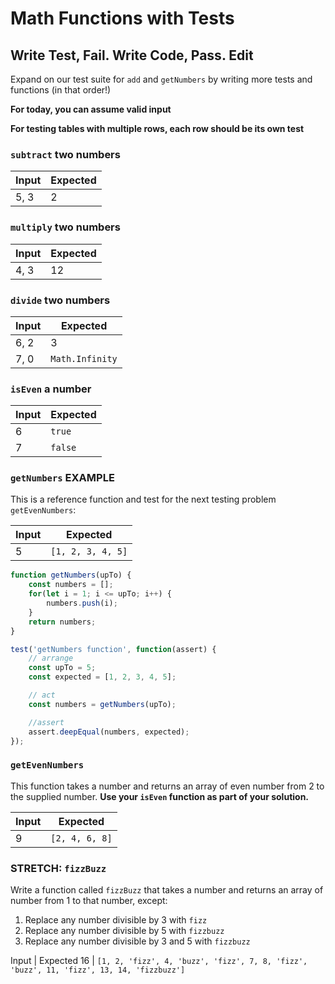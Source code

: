 # Math Functions with Tests

## Write Test, Fail. Write Code, Pass. Edit

Expand on our test suite for `add` and `getNumbers` by writing more tests and  functions (in that order!)

**For today, you can assume valid input**

**For testing tables with multiple rows, each row should be its own test**

### `subtract` two numbers

Input | Expected
---|---
5, 3 | 2

### `multiply` two numbers

Input | Expected
---|---
4, 3 | 12

### `divide` two numbers

Input | Expected
---|---
6, 2 | 3
7, 0 | `Math.Infinity`

### `isEven` a number

Input | Expected
---|---
6 | `true`
7 | `false`

### `getNumbers` **EXAMPLE**

This is a reference function and test for the next testing problem `getEvenNumbers`:

Input | Expected
---|---
5 | `[1, 2, 3, 4, 5]`

```js
function getNumbers(upTo) {
    const numbers = [];
    for(let i = 1; i <= upTo; i++) {
        numbers.push(i);
    }
    return numbers;
}

test('getNumbers function', function(assert) {
    // arrange
    const upTo = 5;
    const expected = [1, 2, 3, 4, 5];

    // act
    const numbers = getNumbers(upTo);

    //assert
    assert.deepEqual(numbers, expected);
});
```

### `getEvenNumbers`

This function takes a number and returns an array of even number from 2 to the supplied number. **Use your `isEven`
function as part of your solution.**

Input | Expected
---|---
9 | `[2, 4, 6, 8]`

### STRETCH: `fizzBuzz`

Write a function called `fizzBuzz` that takes a number and returns an array of number from 1 to that number, except:
1. Replace any number divisible by 3 with `fizz`
1. Replace any number divisible by 5 with `fizzbuzz`
1. Replace any number divisible by 3 and 5 with `fizzbuzz`

Input | Expected
16 | `[1, 2, 'fizz', 4, 'buzz', 'fizz', 7, 8, 'fizz', 'buzz', 11, 'fizz', 13, 14, 'fizzbuzz']`
